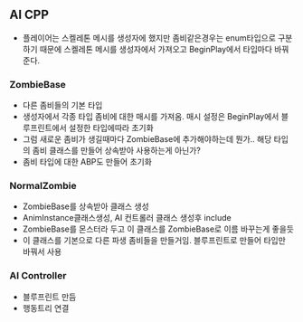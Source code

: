 ## AI CPP
- 플레이어는 스켈레톤 메시를 생성자에 했지만 좀비같은경우는 enum타입으로 구분하기 때문에 스켈레톤 메시를 생성자에서 가져오고 BeginPlay에서 타입마다 바꿔준다.
### ZombieBase
- 다른 좀비들의 기본 타입
- 생성자에서 각종 타입 좀비에 대한 매시를 가져옴.  매시 설정은 BeginPlay에서 블루프린트에서 설정한 타입에따라 초기화
- 그럼 새로운 좀비가 생길때마다 ZombieBase에 추가해야하는데 뭔가..  해당 타입의 좀비 클래스를 만들어 상속받아 사용하는게 아닌가?
- 좀비 타입에 대한 ABP도 만들어 초기화
### NormalZombie
- ZombieBase를 상속받아 클래스 생성
- AnimInstance클래스생성,  AI 컨트롤러 클래스 생성후 include
- ZombieBase를 몬스터라 두고 이 클래스를 ZombieBase로 이름 바꾸는게 좋을듯
- 이 클래스를 기본으로 다른 파생 좀비들을 만들거임. 블루프린트로 만들어 타입만 바꿔서 사용
### AI Controller
- 블루프린트 만듬
- 행동트리 연결